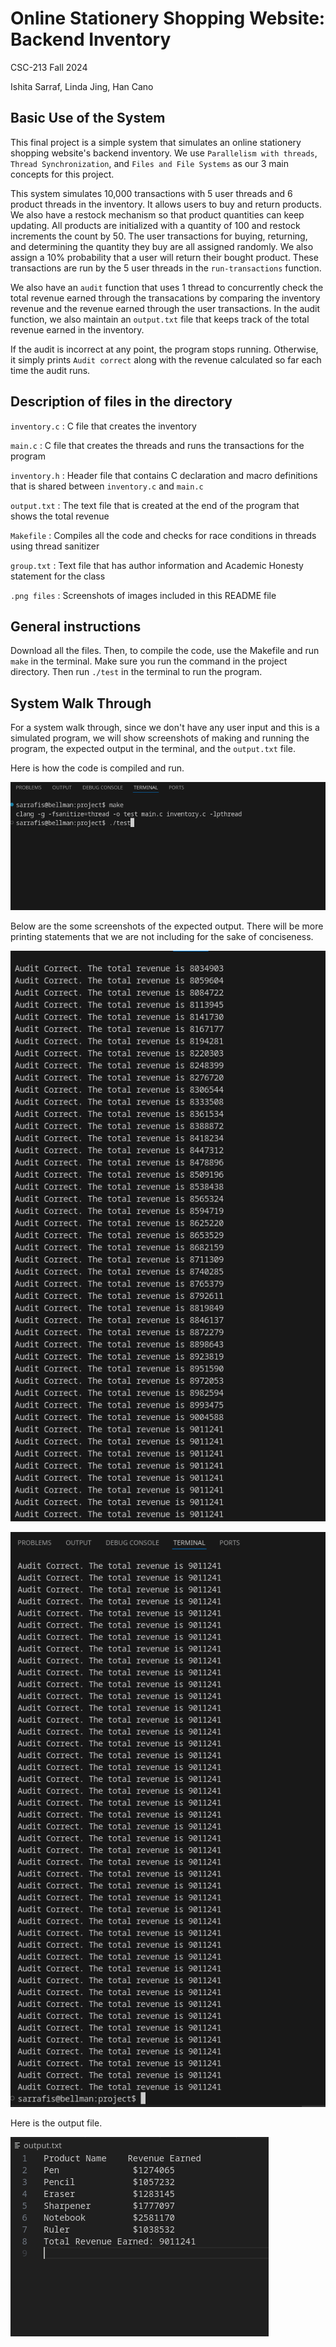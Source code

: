 # Online Stationery Shopping Website: Backend Inventory

CSC-213 Fall 2024

Ishita Sarraf, Linda Jing, Han Cano

## Basic Use of the System 

This final project is a simple system that simulates an online stationery shopping website's backend inventory. We use `Parallelism with threads`, `Thread Synchronization`, and `Files and File Systems` as our 3 main concepts for this project. 

This system simulates 10,000 transactions with 5 user threads and 6 product threads in the inventory. It allows users to buy and return products. We also have a restock mechanism so that product quantities can keep updating. All products are initialized with a quantity of 100 and restock increments the count by 50. The user transactions for buying, returning, and determining the quantity they buy are all assigned randomly. We also assign a 10% probability that a user will return their bought product. These transactions are run by the 5 user threads in the `run-transactions` function. 

We also have an `audit` function that uses 1 thread to concurrently check the total revenue earned through the transacations by comparing the inventory revenue and the revenue earned through the user transactions. In the audit function, we also maintain an `output.txt` file that keeps track of the total revenue earned in the inventory. 

If the audit is incorrect at any point, the program stops running. Otherwise, it simply prints `Audit correct` along with the revenue calculated so far each time the audit runs. 

## Description of files in the directory

`inventory.c` : C file that creates the inventory

`main.c` : C file that creates the threads and runs the transactions for the program

`inventory.h` : Header file that contains C declaration and macro definitions that is shared between `inventory.c` and `main.c`

`output.txt` : The text file that is created at the end of the program that shows the total revenue

`Makefile` : Compiles all the code and checks for race conditions in threads using thread sanitizer 

`group.txt` : Text file that has author information and Academic Honesty statement for the class 

`.png files` : Screenshots of images included in this README file 

## General instructions

Download all the files. Then, to compile the code, use the Makefile and run `make` in the terminal. Make sure you run the command in the project directory. Then run `./test` in the terminal to run the program. 

## System Walk Through 

For a system walk through, since we don't have any user input and this is a simulated program, we will show screenshots of making and running the program, the expected output in the terminal, and the `output.txt` file. 

Here is how the code is compiled and run.

![Making and running the program](compile-run.png)

Below are the some screenshots of the expected output. There will be more printing statements that we are not including for the sake of conciseness. 

![Expected Output](output1.png)

![Expected Output Continued](output2.png)

Here is the output file. 

![Output.txt file](outputfile.png)
